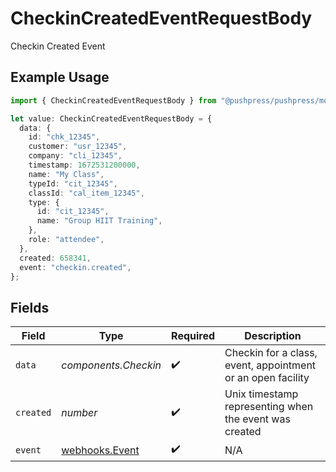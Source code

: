 # CheckinCreatedEventRequestBody

Checkin Created Event

## Example Usage

```typescript
import { CheckinCreatedEventRequestBody } from "@pushpress/pushpress/models/webhooks";

let value: CheckinCreatedEventRequestBody = {
  data: {
    id: "chk_12345",
    customer: "usr_12345",
    company: "cli_12345",
    timestamp: 1672531200000,
    name: "My Class",
    typeId: "cit_12345",
    classId: "cal_item_12345",
    type: {
      id: "cit_12345",
      name: "Group HIIT Training",
    },
    role: "attendee",
  },
  created: 658341,
  event: "checkin.created",
};
```

## Fields

| Field                                                       | Type                                                        | Required                                                    | Description                                                 |
| ----------------------------------------------------------- | ----------------------------------------------------------- | ----------------------------------------------------------- | ----------------------------------------------------------- |
| `data`                                                      | *components.Checkin*                                        | :heavy_check_mark:                                          | Checkin for a class, event, appointment or an open facility |
| `created`                                                   | *number*                                                    | :heavy_check_mark:                                          | Unix timestamp representing when the event was created      |
| `event`                                                     | [webhooks.Event](../../models/webhooks/event.md)            | :heavy_check_mark:                                          | N/A                                                         |